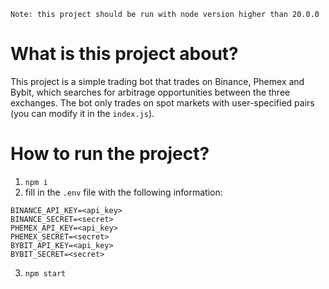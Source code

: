 `Note: this project should be run with node version higher than 20.0.0`
# What is this project about?
This project is a simple trading bot that trades on Binance, Phemex and Bybit, which searches for arbitrage opportunities between the three exchanges. The bot only trades on spot markets with user-specified pairs (you can modify it in the `index.js`).
# How to run the project?
1. `npm i`
2. fill in the `.env` file with the following information:
```
BINANCE_API_KEY=<api_key>
BINANCE_SECRET=<secret>
PHEMEX_API_KEY=<api_key>
PHEMEX_SECRET=<secret>
BYBIT_API_KEY=<api_key>
BYBIT_SECRET=<secret>
```
3. `npm start`